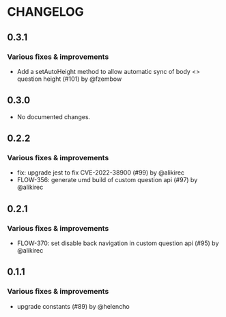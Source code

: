 # CHANGELOG
## 0.3.1

### Various fixes & improvements

- Add a setAutoHeight method to allow automatic sync of body <> question height (#101) by @fzembow

## 0.3.0

- No documented changes.

## 0.2.2

### Various fixes & improvements

- fix: upgrade jest to fix CVE-2022-38900 (#99) by @alikirec
- FLOW-356: generate umd build of custom question api (#97) by @alikirec

## 0.2.1

### Various fixes & improvements

- FLOW-370: set disable back navigation in custom question api (#95) by @alikirec

## 0.1.1

### Various fixes & improvements

- upgrade constants (#89) by @helencho

